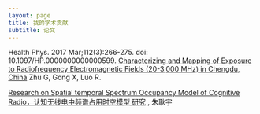 ```yaml
---
layout: page
title: 我的学术贡献
subtitle: 论文
---
```


Health Phys. 2017 Mar;112(3):266-275. doi: 10.1097/HP.0000000000000599.
[Characterizing and Mapping of Exposure to Radiofrequency Electromagnetic Fields (20-3,000 MHz) in Chengdu, China](https://github.com/kevinsblog/kevinsblog.github.io/blob/master/pdf/Characterizing%20and%20Mapping%20of%20Exposure%20to%20Radiofrequency%20Electromagnetic%20Fields%20(20-3%2C000%20MHz)%20in%20Chengdu%2C%20China.pdf)
Zhu G, Gong X, Luo R.

[Research on Spatial temporal Spectrum Occupancy
Model of Cognitive Radio，认知无线电中频谱占用时空模型
研究](https://www.researchgate.net/publication/318405797_Research_on_Spatial-temporal_Spectrum_Occupancy_Modelal)
, 朱耿宇